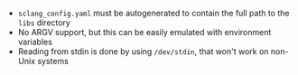 - `sclang_config.yaml` must be autogenerated to contain the full path
  to the `libs` directory
- No ARGV support, but this can be easily emulated with environment
  variables
- Reading from stdin is done by using `/dev/stdin`, that won't work on
  non-Unix systems
